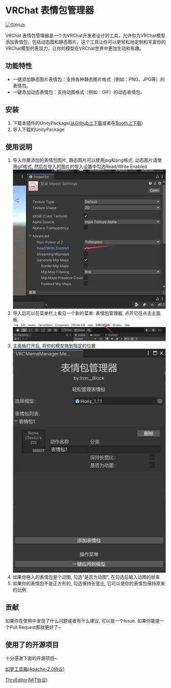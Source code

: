 # VRChat 表情包管理器

![GitHub](https://img.shields.io/github/license/ASimpleIronBlock/VRChatMemeManager)

VRChat 表情包管理器是一个为VRChat开发者设计的工具，允许你为VRChat模型添加表情包，包括动态图和静态图片。这个工具让你可以更轻松地定制和丰富你的VRChat模型的表现力，让你的模型在VRChat世界中更加生动和有趣。

## 功能特性

- 一键添加静态图片表情包：支持各种静态图片格式（例如：PNG，JPG等）的表情包。
- 一键添加动态表情包：支持动图格式（例如：GIF）的动态表情包。


## 安装
1. 下载本插件的UnityPackage([从Github上下载](https://github.com/ASimpleIronBlock/VRChatMemeManager/releases)或者在[Booth上下载]())
2. 导入下载的UnityPackage



## 使用说明
1. 导入你要添加的表情包图片, 静态图片可以使用jpg和png格式, 动态图片请使用gif格式, 然后在导入的图片的导入设置中勾选Read/Write Enabled
![导入设置](Examples/ImportSettings.png)
2. 导入后可以在菜单栏上看见一个新的菜单: 表情包管理器, 点开它在点击主面板.
![菜单栏](Examples/menu.png)
3. 主面板打开后, 将你的模型拖到指定的位置
![主面板](Examples/MainPanel.png)
4. 如果你拖入的表情包是个动图, 勾选"是否为动图", 在勾选后输入动图的帧率
5. 如果你的表情包不是正方形的, 勾选保持长宽比, 它可以使你的表情包保持原来的比例

## 贡献
如果你在使用中发现了什么问题或者有什么建议, 可以提一个Issue. 如果你能提一个Pull Request那就更好了~

## 使用了的开源项目
十分感谢下面的开源项目~

[如梦工具箱](https://gitee.com/cmoyuer/vrchat-avatar-toolkit/tree/v2.0)[(Apache-2.0协议)](https://gitee.com/cmoyuer/vrchat-avatar-toolkit/blob/v2.0/LICENSE)

[ThryEditor](https://github.com/Thryrallo/ThryEditor)[(MIT协议)](https://github.com/Thryrallo/ThryEditor/blob/master/LICENSE)


